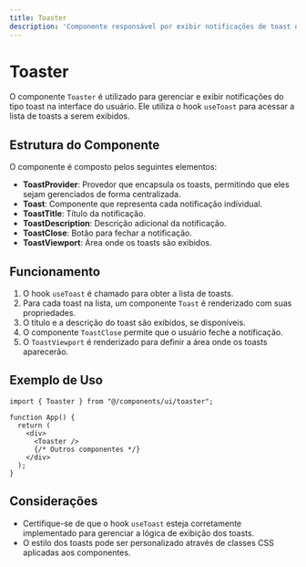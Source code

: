 ```yaml
---
title: Toaster
description: 'Componente responsável por exibir notificações de toast na interface do usuário.'
---
```


# Toaster

O componente `Toaster` é utilizado para gerenciar e exibir notificações do tipo toast na interface do usuário. Ele utiliza o hook `useToast` para acessar a lista de toasts a serem exibidos.

## Estrutura do Componente

O componente é composto pelos seguintes elementos:

- **ToastProvider**: Provedor que encapsula os toasts, permitindo que eles sejam gerenciados de forma centralizada.
- **Toast**: Componente que representa cada notificação individual.
- **ToastTitle**: Título da notificação.
- **ToastDescription**: Descrição adicional da notificação.
- **ToastClose**: Botão para fechar a notificação.
- **ToastViewport**: Área onde os toasts são exibidos.

## Funcionamento

1. O hook `useToast` é chamado para obter a lista de toasts.
2. Para cada toast na lista, um componente `Toast` é renderizado com suas propriedades.
3. O título e a descrição do toast são exibidos, se disponíveis.
4. O componente `ToastClose` permite que o usuário feche a notificação.
5. O `ToastViewport` é renderizado para definir a área onde os toasts aparecerão.

## Exemplo de Uso

```tsx
import { Toaster } from "@/components/ui/toaster";

function App() {
  return (
    <div>
      <Toaster />
      {/* Outros componentes */}
    </div>
  );
}
```

## Considerações

- Certifique-se de que o hook `useToast` esteja corretamente implementado para gerenciar a lógica de exibição dos toasts.
- O estilo dos toasts pode ser personalizado através de classes CSS aplicadas aos componentes.